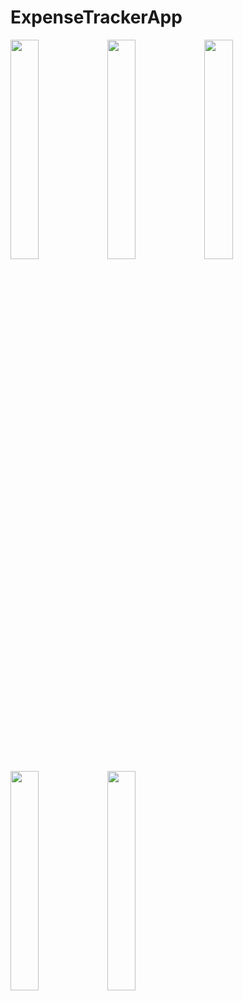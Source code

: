 # ExpenseTrackerApp

<img src="https://user-images.githubusercontent.com/23694053/163960493-6691fd94-320a-4d6a-ab32-b6784ed1f053.png" width="30%" height="30%" />
<img src="https://user-images.githubusercontent.com/23694053/163960528-3e1e4756-b3eb-4cdc-8101-610497448aff.png" width="30%" height="30%" />
<img src="https://user-images.githubusercontent.com/23694053/163960539-cccd246a-9dd6-49a4-b4f2-77410b6ed25f.png" width="30%" height="30%" />
<img src="https://user-images.githubusercontent.com/23694053/163960547-2815ad19-22a5-4142-9a5a-72130f60e167.png" width="30%" height="30%" />
<img src="https://user-images.githubusercontent.com/23694053/163960568-3846d85a-1965-4263-9eca-f3714e5a9df9.png" width="30%" height="30%" />
